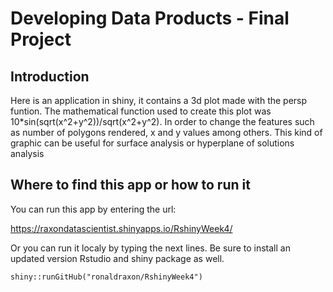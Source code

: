 # Developing Data Products - Final Project 

## Introduction
Here is an application in shiny, it contains a 3d plot made with the persp funtion. The mathematical function used to create this plot was 10*sin(sqrt(x^2+y^2))/sqrt(x^2+y^2). In order to change the features such as number of polygons rendered, x and y values among others. This kind of graphic can be useful for surface analysis or hyperplane of solutions analysis 

## Where to find this app or how to run it

You can run this app by entering the url:

https://raxondatascientist.shinyapps.io/RshinyWeek4/

Or you can run it localy by typing the next lines.
Be sure to install an updated version Rstudio and 
shiny package as well.

```
shiny::runGitHub("ronaldraxon/RshinyWeek4")
```

